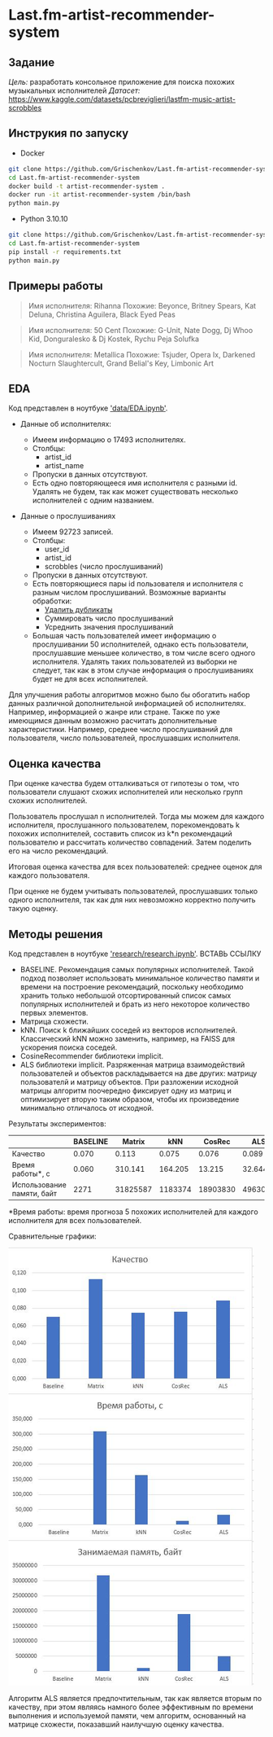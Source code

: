# Last.fm-artist-recommender-system

## Задание
*Цель:* разработать консольное приложение для поиска похожих музыкальных исполнителей
*Датасет:* https://www.kaggle.com/datasets/pcbreviglieri/lastfm-music-artist-scrobbles

## Инструкия по запуску
+ Docker
```sh
git clone https://github.com/Grischenkov/Last.fm-artist-recommender-system.git
cd Last.fm-artist-recommender-system
docker build -t artist-recommender-system .
docker run -it artist-recommender-system /bin/bash
python main.py
```
+ Python 3.10.10
```sh
git clone https://github.com/Grischenkov/Last.fm-artist-recommender-system.git
cd Last.fm-artist-recommender-system
pip install -r requirements.txt
python main.py
```

## Примеры работы
> Имя исполнителя: Rihanna
Похожие: Beyonce, Britney Spears, Kat Deluna, Christina Aguilera, Black Eyed Peas

> Имя исполнителя: 50 Cent
Похожие: G-Unit, Nate Dogg, Dj Whoo Kid, Donguralesko & Dj Kostek, Rychu Peja Solufka

> Имя исполнителя: Metallica
Похожие: Tsjuder, Opera Ix, Darkened Nocturn Slaughtercult, Grand Belial's Key, Limbonic Art


## EDA
Код представлен в ноутбуке ['data/EDA.ipynb'](https://github.com/Grischenkov/Last.fm-artist-recommender-system/blob/main/data/EDA.ipynb).

+ Данные об исполнителях:
    + Имеем информацию о 17493 исполнителях.
    + Столбцы:
        + artist_id
        + artist_name
    + Пропуски в данных отсутствуют.
    + Есть одно повторяющееся имя исполнителя с разными id. 
    Удалять не будем, так как может существовать несколько исполнителей с одним названием.

+ Данные о прослушиваниях
    + Имеем 92723 записей.
    + Столбцы:
        + user_id
        + artist_id
        + scrobbles (число прослушиваний)
    + Пропуски в данных отсутствуют.
    + Есть повторяющиеся пары id пользователя и исполнителя с разным числом прослушиваний.
    Возможные варианты обработки:
        + <u>Удалить дубликаты</u>
        + Суммировать число прослушиваний
        + Усреднить значения прослушиваний
    + Большая часть пользователей имеет информацию о прослушивании 50 исполнителей, однако есть пользователи, прослушавшие меньшее количество, в том числе всего одного исполнителя.
    Удалять таких пользователей из выборки не следует, так как в этом случае информация о прослушиваниях будет не для всех исполнителей.

Для улучшения работы алгоритмов можно было бы обогатить набор данных различной дополнительной информацией об исполнителях. Например, информацией о жанре или стране.
Также по уже имеющимся данным возможно расчитать дополнительные характеристики. Например, среднее число прослушиваний для пользователя, число пользователей, прослушавших исполнителя.

## Оценка качества
При оценке качества будем отталкиваться от гипотезы о том, что пользователи слушают схожих исполнителей или несколько групп схожих исполнителей.

Пользователь прослушал n исполнителей. Тогда мы можем для каждого исполнителя, прослушанного пользователем, порекомендовать k похожих исполнителей, составить список из k*n рекомендаций пользователю и рассчитать количество совпадений. Затем поделить его на число рекомендаций.

Итоговая оценка качества для всех пользователей: среднее оценок для каждого пользователя.

При оценке не будем учитывать пользователей, прослушавших только одного исполнителя, так как для них невозможно корректно получить такую оценку.

## Методы решения
Код представлен в ноутбуке ['research/research.ipynb'](https://github.com/Grischenkov/Last.fm-artist-recommender-system/blob/main/research/research.ipynb). ВСТАВЬ ССЫЛКУ

+ BASELINE. Рекомендация самых популярных исполнителей.
Такой подход позволяет использовать минимальное количество памяти и времени на построение рекомендаций, поскольку необходимо хранить только небольшой отсортированный список самых популярных исполнителей и брать из него некоторое количество первых элементов.
+ Матрица схожести.
+ kNN. Поиск k ближайших соседей из векторов исполнителей. Классический kNN можно заменить, например, на FAISS для ускорения поиска соседей.
+ CosineRecommender библиотеки implicit.
+ ALS библиотеки implicit. Разряженная матрица взаимодействий пользователей и объектов раскладывается на две других: матрицу пользователй и матрицу объектов. При разложении исходной матрицы алгоритм поочередно фиксирует одну из матриц и оптимизирует вторую таким образом, чтобы их произведение минимально отличалось от исходной.

Результаты экспериментов:

 |                            | BASELINE | Matrix   | kNN     | CosRec   | ALS     |
 | -------------------------- | -------- | -------- | ------- | -------- | ------- |
 | Качество                   | 0.070    | 0.113    | 0.075   | 0.076    | 0.089   |
 | Время работы*, с            | 0.060    | 310.141  | 164.205 | 13.215   | 32.644  |
 | Использование памяти, байт | 2271     | 31825587 | 1183374 | 18903830 | 4963084 |
 
 *Время работы: время прогноза 5 похожих исполнителей для каждого исполнителя для всех пользователей.

 Сравнительные графики:

 ![Графики](img/charts.jpg?raw=true "Графики")

 Алгоритм ALS является предпочтительным, так как является вторым по качеству, при этом являясь намного более эффективным по времени выполнения и используемой памяти, чем алгоритм, основанный на матрице схожести, показавший наилучшую оценку качества.